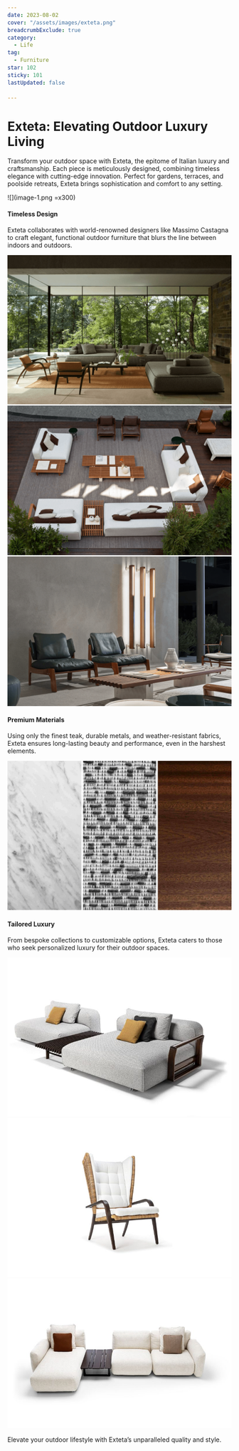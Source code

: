 ```yaml
---
date: 2023-08-02
cover: "/assets/images/exteta.png"
breadcrumbExclude: true
category:
  - Life
tag:
  - Furniture
star: 102
sticky: 101
lastUpdated: false

---
```


# Exteta: Elevating Outdoor Luxury Living

Transform your outdoor space with Exteta, the epitome of Italian luxury and craftsmanship. Each piece is meticulously designed, combining timeless elegance with cutting-edge innovation. Perfect for gardens, terraces, and poolside retreats, Exteta brings sophistication and comfort to any setting.

![](image-1.png =x300)
 
#### Timeless Design

Exteta collaborates with world-renowned designers like Massimo Castagna to craft elegant, functional outdoor furniture that blurs the line between indoors and outdoors.

![](image-2.png)
![](image-4.png)
![](image-5.png)

#### Premium Materials

Using only the finest teak, durable metals, and weather-resistant fabrics, Exteta ensures long-lasting beauty and performance, even in the harshest elements.

![](image-3.png)

#### Tailored Luxury

From bespoke collections to customizable options, Exteta caters to those who seek personalized luxury for their outdoor spaces.

![](image-6.png)
![](image-7.png)
![](image-8.png)

Elevate your outdoor lifestyle with Exteta’s unparalleled quality and style.
